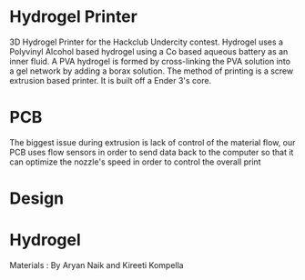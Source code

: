 # Hydrogel Printer
3D Hydrogel Printer for the Hackclub Undercity contest. Hydrogel uses a Polyvinyl Alcohol based hydrogel using a Co based aqueous battery as an inner fluid. A PVA hydrogel is formed by cross-linking the PVA solution into a gel network by adding a borax solution. The method of printing is a screw extrusion based printer. It is built off a Ender 3's core.
# PCB
The biggest issue during extrusion is lack of control of the material flow, our PCB uses flow sensors in order to send data back to the computer so that it can optimize the nozzle's speed in order to control the overall print
# Design

# Hydrogel
Materials
:
By Aryan Naik and Kireeti Kompella 
